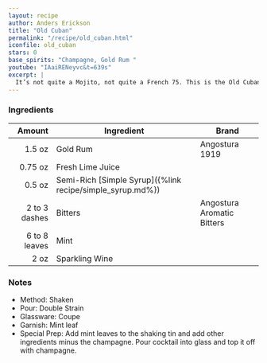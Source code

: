 ```yaml
---
layout: recipe
author: Anders Erickson
title: "Old Cuban"
permalink: "/recipe/old_cuban.html"
iconfile: old_cuban
stars: 0
base_spirits: "Champagne, Gold Rum "
youtube: "IAaiRENeyvc&t=639s"
excerpt: |
  It’s not quite a Mojito, not quite a French 75. This is the Old Cuban, a modern-classic cocktail from New York bartending legend Audrey Saunders.
---
```


### Ingredients

|        Amount | Ingredient                                                | Brand                      |
| ------------: | --------------------------------------------------------- | -------------------------- |
|        1.5 oz | Gold Rum                                                  | Angostura 1919             |
|       0.75 oz | Fresh Lime Juice                                          |
|        0.5 oz | Semi-Rich [Simple Syrup]({%link recipe/simple_syrup.md%}) |
| 2 to 3 dashes | Bitters                                                   | Angostura Aromatic Bitters |
| 6 to 8 leaves | Mint                                                      |
|          2 oz | Sparkling Wine                                            |

### Notes

- Method: Shaken
- Pour: Double Strain
- Glassware: Coupe
- Garnish: Mint leaf
- Special Prep: Add mint leaves to the shaking tin and add other ingredients minus the champagne. Pour cocktail into glass and top it off with champagne.
